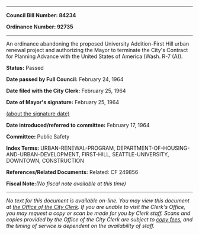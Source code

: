 

********

**Council Bill Number: 84234**
   
**Ordinance Number: 92735**
********

 An ordinance abandoning the proposed University Addition-First Hill urban renewal project and authorizing the Mayor to terminate the City's Contract for Planning Advance with the United States of America (Wash. R-7 (A)).

**Status:** Passed
   
**Date passed by Full Council:** February 24, 1964
   
**Date filed with the City Clerk:** February 25, 1964
   
**Date of Mayor's signature:** February 25, 1964
   
[(about the signature date)](/~public/approvaldate.htm)
   
   
   
**Date introduced/referred to committee:** February 17, 1964
   
**Committee:** Public Safety
   
   
**Index Terms:** URBAN-RENEWAL-PROGRAM, DEPARTMENT-OF-HOUSING-AND-URBAN-DEVELOPMENT, FIRST-HILL, SEATTLE-UNIVERSITY, DOWNTOWN, CONSTRUCTION

**References/Related Documents:** Related: CF 249856

**Fiscal Note:**_(No fiscal note available at this time)_
********

_No text for this document is available on-line. You may view this document at [the Office of the City Clerk](http://www.seattle.gov/leg/clerk/contactUs.htm). If you are unable to visit the Clerk's Office, you may request a copy or scan be made for you by Clerk staff. Scans and copies provided by the Office of the City Clerk are subject to [copy fees](http://clerk.seattle.gov/~public/clerkfees.htm), and the timing of service is dependent on the availability of staff._

